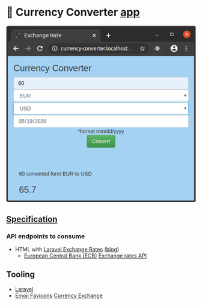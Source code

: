 # 💱 Currency Converter [app](https://en.wikipedia.org/wiki/Application_software)

![currency-converter](./docs/currency-converter.png?raw=true "currency-converter")

## [Specification](https://vebcodex.com/how-to-use-laravel-exchange-rates-api-package)

### API endpoints to consume

- HTML with [Laravel Exchange Rates](https://github.com/ash-jc-allen/laravel-exchange-rates) ([blog](https://laravel-news.com/laravel-exchange-rates-api-package))
    - [European Central Bank (ECB)](https://www.ecb.europa.eu) [Exchange rates API](http://exchangeratesapi.io)

## Tooling

- [Laravel](https://github.com/laravel/laravel/blob/master/README.md)
- [Emoji Favicons](https://favicon.io/emoji-favicons) [Currency Exchange](https://favicon.io/emoji-favicons/currency-exchange)